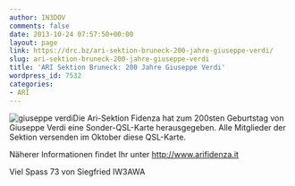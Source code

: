 ```yaml
---
author: IN3DOV
comments: false
date: 2013-10-24 07:57:50+00:00
layout: page
link: https://drc.bz/ari-sektion-bruneck-200-jahre-giuseppe-verdi/
slug: ari-sektion-bruneck-200-jahre-giuseppe-verdi
title: 'ARI Sektion Bruneck: 200 Jahre Giuseppe Verdi'
wordpress_id: 7532
categories:
- ARI
---
```


![giuseppe verdi](https://drc.bz/wp-content/uploads/2013/10/giuseppe-verdi.jpg)Die Ari-Sektion Fidenza hat zum 200sten Geburtstag von Giuseppe Verdi eine Sonder-QSL-Karte herausgegeben. Alle Mitglieder der Sektion versenden im Oktober diese QSL-Karte.

Näherer Informationen findet Ihr unter http://www.arifidenza.it

Viel Spass 73 von Siegfried IW3AWA
